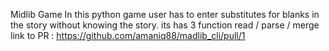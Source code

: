 Midlib Game In this python game user has to enter 
substitutes for blanks in the story 
without knowing the story.
its has 3 function read / parse / merge 
link to PR : https://github.com/amaniq88/madlib_cli/pull/1